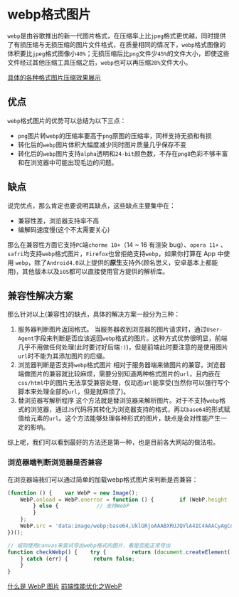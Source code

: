 # webp格式图片

`webp`是由谷歌推出的新一代图片格式，在压缩率上比`jpeg`格式更优越，同时提供了有损压缩与无损压缩的图片文件格式，在质量相同的情况下，`webp`格式图像的体积要比`jpeg`格式图像小`40%`；无损压缩后比`png`文件少`45%`的文件大小，即使这些文件经过其他压缩工具压缩之后，`webp`也可以再压缩`28%`文件大小。

[具体的各种格式图片压缩效果展示](https://isparta.github.io/compare-webp/index.html#234511)

## 优点

`webp`格式图片的优势可以总结为以下三点：

- `png`图片转`webp`的压缩率要高于`png`原图的压缩率，同样支持无损和有损
- 转化后的`webp`图片体积大幅度减少同时图片质量几乎保存不变
- 转化后的`webp`图片支持`alpha`透明和`24-bit`颜色数，不存在`png8`色彩不够丰富和在浏览器中可能出现毛边的问题。

## 缺点

说完优点，那么肯定也要说明其缺点，这些缺点主要集中在：

- 兼容性差，浏览器支持率不高
- 编解码速度慢(这个不太需要关心)

那么在兼容性方面它支持`PC`端`chorme 10+`（14 ~ 16 有渲染 bug）、`opera 11+` 、`safri`均支持`webp`格式图片，`Firefox`也曾拒绝支持`webp`，如果你打算在 App 中使用 `webp`，除了`Android4.0`以上提供的**原生**支持外(顾名思义，安卓基本上都能用)，其他版本以及`iOS`都可以直接使用官方提供的解析库。

## 兼容性解决方案

那么针对以上(兼容性)的缺点，具体的解决方案一般分为三种：

1. 服务器判断图片返回格式。
当服务器收到浏览器的图片请求时，通过`User-Agent`字段来判断是否应该返回``webp``格式的图片。这种方式优势很明显，前端几乎不用做任何处理(此时要讨好后端`:)`)，但是前端此时要注意的是使用图片`url`时不能为其添加图片的后缀。
2. 浏览器判断是否支持`webp`格式图片
相对于服务器端来做图片的兼容，浏览器端做图片的兼容就比较麻烦，需要分别知道两种格式图片的`url`，且内嵌在`css/html`中的图片无法享受兼容处理，仅动态`url`能享受(当然你可以强行写个脚本来处理全部的`url`，但是就麻烦了)。
3. 替浏览器写解析程序
这个方法就是替浏览器来解析图片。对于不支持`webp`格式的浏览器，通过`JS`代码将其转化为浏览器支持的格式，再以`base64`的形式赋值给元素的`url`。这个方法能够处理各种形式的图片，缺点是会对性能产生一定的影响。

综上呢，我们可以看到最好的方法还是第一种，也是目前各大网站的做法啦。

### 浏览器端判断浏览器是否兼容

在浏览器端我们可以通过简单的加载webp格式图片来判断是否兼容：

```js
(function () {    var WebP = new Image();
    WebP.onload = WebP.onerror = function () {        if (WebP.height != 2) {            // 不支持WebP
        } else {            // 支持WebP
        }
    };
    WebP.src = 'data:image/webp;base64,UklGRjoAAABXRUJQVlA4IC4AAACyAgCdASoCAAIALmk0mk0iIiIiIgBoSygABc6WWgAA/veff/0PP8bA//LwYAAA';
})();

// 或则使用canvas来尝试导出webp格式的图片，看是否能正常导出
function checkWebp() {    try {        return (document.createElement('canvas').toDataURL('image/webp').indexOf('data:image/webp') == 0);
    } catch (err) {        return false;
    }
}
```

[什么是 WebP 图片](https://www.leiue.com/1703)
[前端性能优化之WebP](https://www.cnblogs.com/163yun/p/9834604.html)
